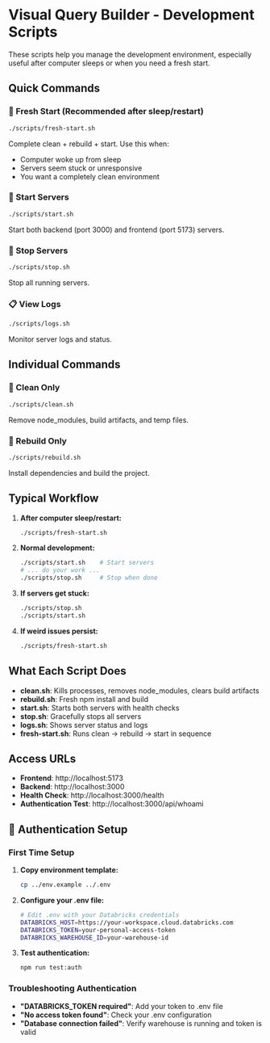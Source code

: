 # Visual Query Builder - Development Scripts

These scripts help you manage the development environment, especially useful after computer sleeps or when you need a fresh start.

## Quick Commands

### 🔄 Fresh Start (Recommended after sleep/restart)
```bash
./scripts/fresh-start.sh
```
Complete clean + rebuild + start. Use this when:
- Computer woke up from sleep
- Servers seem stuck or unresponsive
- You want a completely clean environment

### 🚀 Start Servers
```bash
./scripts/start.sh
```
Start both backend (port 3000) and frontend (port 5173) servers.

### 🛑 Stop Servers
```bash
./scripts/stop.sh
```
Stop all running servers.

### 📋 View Logs
```bash
./scripts/logs.sh
```
Monitor server logs and status.

## Individual Commands

### 🧹 Clean Only
```bash
./scripts/clean.sh
```
Remove node_modules, build artifacts, and temp files.

### 🔨 Rebuild Only
```bash
./scripts/rebuild.sh
```
Install dependencies and build the project.

## Typical Workflow

1. **After computer sleep/restart:**
   ```bash
   ./scripts/fresh-start.sh
   ```

2. **Normal development:**
   ```bash
   ./scripts/start.sh    # Start servers
   # ... do your work ...
   ./scripts/stop.sh     # Stop when done
   ```

3. **If servers get stuck:**
   ```bash
   ./scripts/stop.sh
   ./scripts/start.sh
   ```

4. **If weird issues persist:**
   ```bash
   ./scripts/fresh-start.sh
   ```

## What Each Script Does

- **clean.sh**: Kills processes, removes node_modules, clears build artifacts
- **rebuild.sh**: Fresh npm install and build
- **start.sh**: Starts both servers with health checks
- **stop.sh**: Gracefully stops all servers
- **logs.sh**: Shows server status and logs
- **fresh-start.sh**: Runs clean → rebuild → start in sequence

## Access URLs

- **Frontend**: http://localhost:5173
- **Backend**: http://localhost:3000
- **Health Check**: http://localhost:3000/health
- **Authentication Test**: http://localhost:3000/api/whoami

## 🔐 Authentication Setup

### First Time Setup
1. **Copy environment template:**
   ```bash
   cp ../env.example ../.env
   ```

2. **Configure your .env file:**
   ```bash
   # Edit .env with your Databricks credentials
   DATABRICKS_HOST=https://your-workspace.cloud.databricks.com
   DATABRICKS_TOKEN=your-personal-access-token
   DATABRICKS_WAREHOUSE_ID=your-warehouse-id
   ```

3. **Test authentication:**
   ```bash
   npm run test:auth
   ```

### Troubleshooting Authentication
- **"DATABRICKS_TOKEN required"**: Add your token to .env file
- **"No access token found"**: Check your .env configuration
- **"Database connection failed"**: Verify warehouse is running and token is valid
